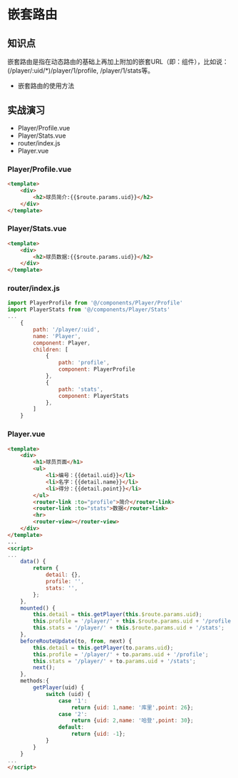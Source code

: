 嵌套路由
========

## 知识点

嵌套路由是指在动态路由的基础上再加上附加的嵌套URL（即：组件），比如说：(/player/:uid/*)/player/1/profile, /player/1/stats等。

* 嵌套路由的使用方法

## 实战演习

* Player/Profile.vue
* Player/Stats.vue
* router/index.js
* Player.vue

### Player/Profile.vue

~~~html
<template>
    <div>
        <h2>球员简介:{{$route.params.uid}}</h2>
    </div>
</template>
~~~

### Player/Stats.vue

~~~html
<template>
    <div>
        <h2>球员数据:{{$route.params.uid}}</h2>
    </div>
</template>
~~~

### router/index.js

~~~js
import PlayerProfile from '@/components/Player/Profile'
import PlayerStats from '@/components/Player/Stats'
...
    {
        path: '/player/:uid',
        name: 'Player',
        component: Player,
        children: [
            {
                path: 'profile',
                component: PlayerProfile
            },
            {
                path: 'stats',
                component: PlayerStats
            },
        ]
    }
~~~

### Player.vue

~~~html
<template>
    <div>
        <h1>球员页面</h1>
        <ul>
            <li>编号：{{detail.uid}}</li>
            <li>名字：{{detail.name}}</li>
            <li>得分：{{detail.point}}</li>
        </ul>
        <router-link :to="profile">简介</router-link>
        <router-link :to="stats">数据</router-link>
        <hr>
        <router-view></router-view>
    </div>
</template>
...
<script>
...
    data() {
        return {
            detail: {},
            profile: '',
            stats: '',
        };
    },
    mounted() {
        this.detail = this.getPlayer(this.$route.params.uid);
        this.profile = '/player/' + this.$route.params.uid + '/profile';
        this.stats = '/player/' + this.$route.params.uid + '/stats';
    },
    beforeRouteUpdate(to, from, next) {
        this.detail = this.getPlayer(to.params.uid);
        this.profile = '/player/' + to.params.uid + '/profile';
        this.stats = '/player/' + to.params.uid + '/stats';
        next();
    },
    methods:{
        getPlayer(uid) {
            switch (uid) {
                case '1':
                    return {uid: 1,name: '库里',point: 26};
                case '2':
                    return {uid: 2,name: '哈登',point: 30};
                default:
                    return {uid: -1};
            }
        }
    }
...
</script>
~~~


